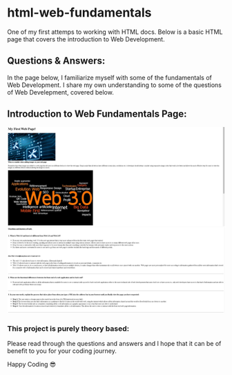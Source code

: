 # html-web-fundamentals

One of my first attemps to working with HTML docs.
Below is a basic HTML page that covers the introduction to Web Development.

## Questions & Answers:

In the page below, I familiarize myself with some of the fundamentals of Web Development.
I share my own understanding to some of the questions of Web Develepment, covered below.

## Introduction to Web Fundamentals Page:

<img src="/screenshots-of-page/webDev1.JPG" alt="web fundamentals page 1">
<img src="/screenshots-of-page/webDev2.JPG" alt="web fundamentals page 2">

### This project is purely theory based:
<p>Please read through the questions and answers and I hope that it can be of benefit to you for your coding journey.</p>

Happy Coding :sunglasses:
